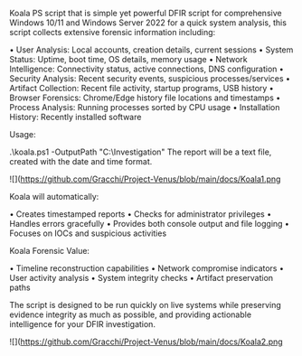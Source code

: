 Koala PS script that is simple yet powerful DFIR script for comprehensive Windows 10/11 and Windows Server 2022 for a quick system analysis, this script collects extensive forensic information including:

•	User Analysis: Local accounts, creation details, current sessions
•	System Status: Uptime, boot time, OS details, memory usage
•	Network Intelligence: Connectivity status, active connections, DNS configuration
•	Security Analysis: Recent security events, suspicious processes/services
•	Artifact Collection: Recent file activity, startup programs, USB history
•	Browser Forensics: Chrome/Edge history file locations and timestamps
•	Process Analysis: Running processes sorted by CPU usage
•	Installation History: Recently installed software

Usage:

.\koala.ps1 -OutputPath "C:\Investigation"
The report will be a text file, created with the date and time format.

![](https://github.com/Gracchi/Project-Venus/blob/main/docs/Koala1.png

Koala will automatically:

•	Creates timestamped reports
•	Checks for administrator privileges
•	Handles errors gracefully
•	Provides both console output and file logging
•	Focuses on IOCs and suspicious activities

Koala Forensic Value:

•	Timeline reconstruction capabilities
•	Network compromise indicators
•	User activity analysis
•	System integrity checks
•	Artifact preservation paths


The script is designed to be run quickly on live systems while preserving evidence integrity as much as possible, and providing actionable intelligence for your DFIR investigation.

![](https://github.com/Gracchi/Project-Venus/blob/main/docs/Koala2.png

